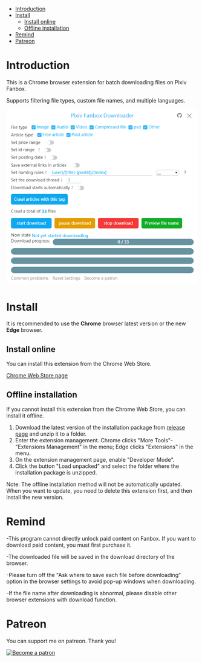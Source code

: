 <!-- TOC -->

- [Introduction](#introduction)
- [Install](#install)
  - [Install online](#install-online)
  - [Offline installation](#offline-installation)
- [Remind](#remind)
- [Patreon](#patreon)

<!-- /TOC -->

# Introduction

This is a Chrome browser extension for batch downloading files on Pixiv Fanbox.

Supports filtering file types, custom file names, and multiple languages.

![screenshot](screenshot/ui2.png)

# Install

It is recommended to use the **Chrome** browser latest version or the new **Edge** browser.

## Install online

You can install this extension from the Chrome Web Store. 

[Chrome Web Store page](https://chrome.google.com/webstore/detail/pixiv-fanbox-downloader/ihnfpdchjnmlehnoeffgcbakfmdjcckn)


## Offline installation

If you cannot install this extension from the Chrome Web Store, you can install it offline.

1. Download the latest version of the installation package from [release page](https://github.com/xuejianxianzun/PixivFanboxDownloader/releases) and unzip it to a folder.
2. Enter the extension management. Chrome clicks "More Tools"-"Extensions Management" in the menu; Edge clicks "Extensions" in the menu.
3. On the extension management page, enable "Developer Mode".
4. Click the button "Load unpacked" and select the folder where the installation package is unzipped.

Note: The offline installation method will not be automatically updated. When you want to update, you need to delete this extension first, and then install the new version.

# Remind

-This program cannot directly unlock paid content on Fanbox. If you want to download paid content, you must first purchase it.

-The downloaded file will be saved in the download directory of the browser.

-Please turn off the "Ask where to save each file before downloading" option in the browser settings to avoid pop-up windows when downloading.

-If the file name after downloading is abnormal, please disable other browser extensions with download function.


# Patreon

You can support me on patreon. Thank you!

<a href='https://www.patreon.com/xuejianxianzun'><img src='https://c5.patreon.com/external/logo/become_a_patron_button.png' alt='Become a patron' width='140px' /></a>